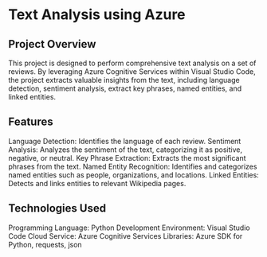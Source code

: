 # Text Analysis using Azure
## Project Overview
This project is designed to perform comprehensive text analysis on a set of reviews. By leveraging Azure Cognitive Services within Visual Studio Code, the project extracts valuable insights from the text, including language detection, sentiment analysis, extract key phrases, named entities, and linked entities.

## Features
Language Detection: Identifies the language of each review.
Sentiment Analysis: Analyzes the sentiment of the text, categorizing it as positive, negative, or neutral.
Key Phrase Extraction: Extracts the most significant phrases from the text.
Named Entity Recognition: Identifies and categorizes named entities such as people, organizations, and locations.
Linked Entities: Detects and links entities to relevant Wikipedia pages.

## Technologies Used
Programming Language: Python
Development Environment: Visual Studio Code
Cloud Service: Azure Cognitive Services
Libraries: Azure SDK for Python, requests, json
